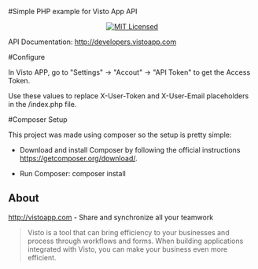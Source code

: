 #Simple PHP example for Visto App API

<p align="center">

  <a href="LICENSE">
    <img src="https://img.shields.io/badge/license-MIT-blue.svg" alt="MIT Licensed" />
  </a>
</p>

API Documentation: http://developers.vistoapp.com

#Configure

In Visto APP, go to "Settings" -> "Accout" -> "API Token" to get the Access Token.

Use these values to replace X-User-Token and X-User-Email placeholders in the /index.php file.

#Composer Setup

This project was made using composer so the setup is pretty simple:

- Download and install Composer by following the official instructions https://getcomposer.org/download/.

- Run Composer: composer install

## About
http://vistoapp.com - Share and synchronize all your teamwork
> Visto is a tool that can bring efficiency to your businesses and process through workflows and forms. When building applications integrated with Visto, you can make your business even more efficient.
